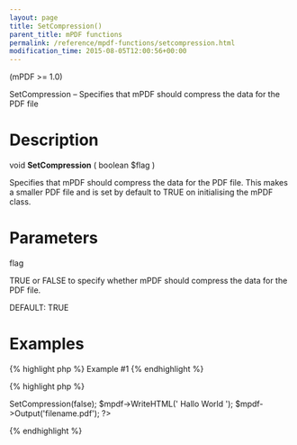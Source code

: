 ```yaml
---
layout: page
title: SetCompression()
parent_title: mPDF functions
permalink: /reference/mpdf-functions/setcompression.html
modification_time: 2015-08-05T12:00:56+00:00
---
```


(mPDF &gt;= 1.0)

SetCompression – Specifies that mPDF should compress the data for the PDF file

# Description

void **SetCompression** ( boolean <span class="parameter">$flag</span> )

Specifies that mPDF should compress the data for the PDF file. This makes a smaller PDF file and is set by default to <span class="smallblock">TRUE</span> on initialising the mPDF class.

# Parameters

<span class="parameter">flag</span>

TRUE or FALSE to specify whether mPDF should compress the data for the PDF file.

<span class="smallblock">DEFAULT</span>: <span class="smallblock">TRUE</span>

# Examples

{% highlight php %}
Example #1
{% endhighlight %}

{% highlight php %}
<?php

$mpdf = new mPDF();

$mpdf->SetCompression(false);

$mpdf->WriteHTML('
Hallo World
');

$mpdf->Output('filename.pdf');

?>
{% endhighlight %}

